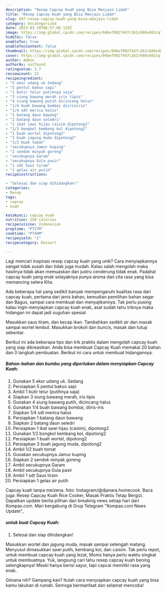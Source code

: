 ```yaml
---
description: "Resep Capcay Kuah yang Bisa Manjain Lidah"
title: "Resep Capcay Kuah yang Bisa Manjain Lidah"
slug: 697-resep-capcay-kuah-yang-bisa-manjain-lidah
category: Uncategorized
date: 2023-03-18T06:57:00.129Z
image: https://img-global.cpcdn.com/recipes/04bef00274d7c163/680x482cq70/capcay-kuah-foto-resep-utama.jpg
hideToc: false
enableToc: true
enableTocContent: false
thumbnail: https://img-global.cpcdn.com/recipes/04bef00274d7c163/680x482cq70/capcay-kuah-foto-resep-utama.jpg
cover: https://img-global.cpcdn.com/recipes/04bef00274d7c163/680x482cq70/capcay-kuah-foto-resep-utama.jpg
author: Admin
authorAv: notfound
ratingvalue: 3.7
reviewcount: 22
recipeingredient:
- "5 ekor udang uk Sedang"
- "5 pentul bakso sapi"
- "1 butir telur putihnya saja"
- "3 siung bawang merah iris tipis"
- "4 siung bawang putih dicincang halus"
- "1/4 buah bawang bombai diirisiris"
- "1/4 sdt merica halus"
- "1 batang daun bawang"
- "2 batang daun seledri"
- "1 ikat sawi hijau caisim dipotong2"
- "1/2 bongkol kembang kol dipotong2"
- "1 buah wortel dipotong2"
- "3 buah jagung muda dipotong2"
- "1/2 buah tomat"
- "secukupnya Jamur kuping"
- "2 sendok minyak goreng"
- "secukupnya Garam"
- "secukupnya Gula pasir"
- "1 sdt Saus tiram"
- "1 gelas air putih"
recipeinstructions:

- "Selesai dan siap dihidangkan!"
categories:
- Resep
tags:
- capcay
- kuah

katakunci: capcay kuah 
nutrition: 259 calories
recipecuisine: Indonesian
preptime: "PT17M"
cooktime: "PT44M"
recipeyield: "1"
recipecategory: Dessert

---
```





Lagi mencari inspirasi resep capcay kuah yang unik? Cara menyiapkannya sangat tidak susah dan tidak juga mudah. Kalau salah mengolah maka hasilnya tidak akan memuaskan dan justru cenderung tidak enak. Padahal capcay kuah yang enak selayaknya punya aroma dan cita rasa yang bisa memancing selera Kita.





Ada beberapa hal yang sedikit banyak mempengaruhi kualitas rasa dari capcay kuah, pertama dari jenis bahan, kemudian pemilihan bahan segar dan Bagus, sampai cara membuat dan menyajikannya. Tak perlu pusing kalau ingin menyiapkan capcay kuah enak,      asal sudah tahu triknya maka hidangan ini dapat jadi suguhan spesial.














Masukkan saus tiram, dan kecap ikan. Tambahkan sedikit air dan masak sampai wortel lembut. Masukkan brokoli dan buncis, masak dan tutup sebentar.






Berikut ini ada beberapa tips dan trik praktis dalam mengolah capcay kuah yang siap dikreasikan. Anda bisa membuat Capcay Kuah memakai 20 bahan dan 0 langkah pembuatan. Berikut ini cara untuk membuat hidangannya.

<!--inarticleads1-->

##### Bahan-bahan dan bumbu yang diperlukan dalam menyiapkan Capcay Kuah:

1. Gunakan 5 ekor udang uk. Sedang
1. Persiapkan 5 pentul bakso sapi
1. Ambil 1 butir telur (putihnya saja)
1. Siapkan 3 siung bawang merah, iris tipis
1. Gunakan 4 siung bawang putih, dicincang halus
1. Gunakan 1/4 buah bawang bombai, diiris-iris
1. Siapkan 1/4 sdt merica halus
1. Persiapkan 1 batang daun bawang
1. Siapkan 2 batang daun seledri
1. Persiapkan 1 ikat sawi hijau (caisim), dipotong2
1. Gunakan 1/2 bongkol kembang kol, dipotong2
1. Persiapkan 1 buah wortel, dipotong2
1. Persiapkan 3 buah jagung muda, dipotong2
1. Ambil 1/2 buah tomat
1. Gunakan secukupnya Jamur kuping
1. Siapkan 2 sendok minyak goreng
1. Ambil secukupnya Garam
1. Ambil secukupnya Gula pasir
1. Ambil 1 sdt Saus tiram
1. Persiapkan 1 gelas air putih


Capcay kuah tanpa meizena. foto: Instagram/@djanara.homecook. Baca juga: Resep Capcay Kuah Rice Cooker, Masak Praktis Tetap Bergizi. Dapatkan update berita pilihan dan breaking news setiap hari dari Kompas.com. Mari bergabung di Grup Telegram &#34;Kompas.com News Update&#34;,. 

<!--inarticleads2-->

#####  untuk buat Capcay Kuah:


1. Selesai dan siap dihidangkan!

Masukkan wortel dan jagung muda, masak sampai setengah matang. Menyusul dimasukkan sawi putih, kembang kol, dan caisim. Tak perlu repot, untuk membuat capcay kuah yang lezat, Moms hanya perlu waktu singkat untuk membuatnya. Yuk, langsung cari tahu resep capcay kuah bening selengkapnya! Meski hanya berisi sayur, tapi capcai memiliki rasa yang enak. 

Gimana nih? Gampang kan? Itulah cara menyiapkan capcay kuah yang bisa kamu lakukan di rumah. Semoga bermanfaat dan selamat mencoba!
